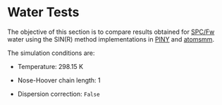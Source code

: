Water Tests
===========

The objective of this section is to compare results obtained for [SPC/Fw] water using the SIN(R)
method implementations in [PINY] and [atomsmm].

The simulation conditions are:

- Temperature: 298.15 K

- Nose-Hoover chain length: 1

- Dispersion correction: `False`


[SPC/Fw]: https://doi.org/10.1063/1.2136877
[PINY]: https://github.com/craabreu/PINY
[atomsmm]: https://github.com/atoms-ufrj/atomsmm
